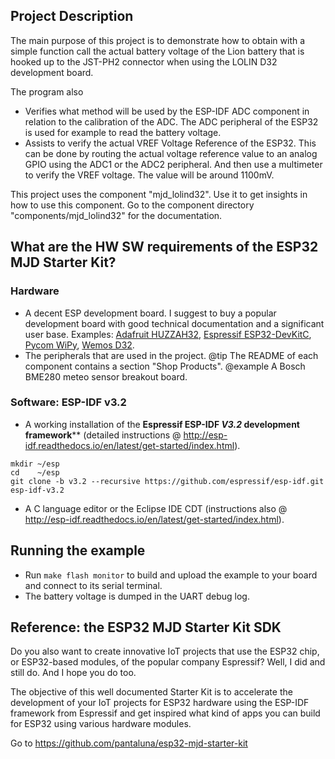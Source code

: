 ## Project Description
The main purpose of this project is to demonstrate how to obtain with a simple function call the actual battery voltage of the Lion battery that is hooked up to the JST-PH2 connector when using the LOLIN D32 development board.



The program also

- Verifies what method will be used by the ESP-IDF ADC component in relation to the calibration of the ADC. The ADC peripheral of the ESP32 is used for example to read the battery voltage.
- Assists to verify the actual VREF Voltage Reference of the ESP32. This can be done by routing the actual voltage reference value to an analog GPIO using the ADC1 or the ADC2 peripheral. And then use a multimeter to verify the VREF voltage. The value will be around 1100mV.



This project uses the component "mjd_lolind32". Use it to get insights in how to use this component. Go to the component directory "components/mjd_lolind32" for the documentation.



## What are the HW SW requirements of the ESP32 MJD Starter Kit?

### Hardware

- A decent ESP development board. I suggest to buy a popular development board with good technical documentation and a significant user base. Examples: [Adafruit HUZZAH32](https://www.adafruit.com/product/3405),  [Espressif ESP32-DevKitC](http://espressif.com/en/products/hardware/esp32-devkitc/overview), [Pycom WiPy](https://pycom.io/hardware/), [Wemos D32](https://wiki.wemos.cc/products:d32:d32).
- The peripherals that are used in the project.
  @tip The README of each component contains a section "Shop Products".
  @example A Bosch BME280 meteo sensor breakout board.

### Software: ESP-IDF v3.2

- A working installation of the **Espressif ESP-IDF *V3.2* development framework**** (detailed instructions @ http://esp-idf.readthedocs.io/en/latest/get-started/index.html).

```
mkdir ~/esp
cd    ~/esp
git clone -b v3.2 --recursive https://github.com/espressif/esp-idf.git esp-idf-v3.2
```

- A C language editor or the Eclipse IDE CDT (instructions also @ http://esp-idf.readthedocs.io/en/latest/get-started/index.html).



## Running the example
- Run `make flash monitor` to build and upload the example to your board and connect to its serial terminal.
- The battery voltage is dumped in the UART debug log.



## Reference: the ESP32 MJD Starter Kit SDK

Do you also want to create innovative IoT projects that use the ESP32 chip, or ESP32-based modules, of the popular company Espressif? Well, I did and still do. And I hope you do too.

The objective of this well documented Starter Kit is to accelerate the development of your IoT projects for ESP32 hardware using the ESP-IDF framework from Espressif and get inspired what kind of apps you can build for ESP32 using various hardware modules.

Go to https://github.com/pantaluna/esp32-mjd-starter-kit

